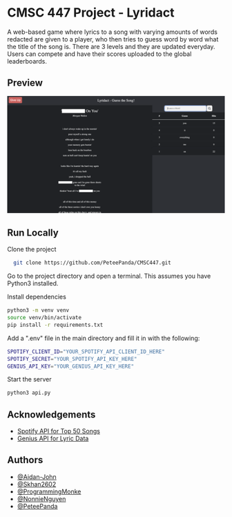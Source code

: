 
# CMSC 447 Project - Lyridact

A web-based game where lyrics to a song with varying amounts of words redacted are given to a player, who then tries to guess word by word what the title of the song is. There are 3 levels and they are updated everyday. Users can compete and have their scores uploaded to the global leaderboards.
## Preview

![Screenshot of Lyridact](https://github.com/PeteePanda/CMSC447/blob/main/media/GameShot1.png)



## Run Locally

Clone the project 

```bash
  git clone https://github.com/PeteePanda/CMSC447.git
```

Go to the project directory and open a terminal. This assumes you have Python3 installed.


Install dependencies

```bash
python3 -m venv venv
source venv/bin/activate
pip install -r requirements.txt

```

Add a ".env" file in the main directory and fill it in with the following:
```bash
SPOTIFY_CLIENT_ID="YOUR_SPOTIFY_API_CLIENT_ID_HERE"
SPOTIFY_SECRET="YOUR_SPOTIFY_API_KEY_HERE"
GENIUS_API_KEY="YOUR_GENIUS_API_KEY_HERE"

```

Start the server

```bash
python3 api.py
```




## Acknowledgements

 - [Spotify API for Top 50 Songs](https://developer.spotify.com/)
 - [Genius API for Lyric Data](https://docs.genius.com/)


## Authors

- [@Aidan-John](https://github.com/Aidan-John)
- [@Skhan2602](https://github.com/Skhan2602)
- [@ProgrammingMonke](https://github.com/ProgrammingMonke)
- [@NonnieNguyen](https://github.com/NonnieNguyen)
- [@PeteePanda](https://github.com/PeteePanda)

